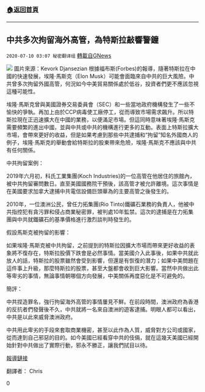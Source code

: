 ###  [:house:返回首頁](https://github.com/ourhimalayas/txt)
---

## 中共多次拘留海外高管，為特斯拉敲響警鐘
`2020-07-10 03:07 秘密翻译组` [轉載自GNews](https://gnews.org/zh-hant/259131/)

![](https://s3.amazonaws.com/gnews-media-offload/wp-content/uploads/2020/07/10025922/1-35.png)
圖片來源：Kevork Djansezian 
根據福布斯(Forbes)的報導，隨著特斯拉在中國的快速發展，埃隆·馬斯克（Elon Musk）可能會面臨來自中共的巨大風險。中共曾多次拘留外國高管，何況如今中美貿易關係處於低谷，投資者們更不應該忽視這種可能性。

埃隆·馬斯克曾與美國證券交易委員會（SEC）和一些當地政府機構發生了一些不愉快的爭執。再加上由於CCP病毒使工廠停工，從而導致市場需求飆升。所以特斯拉現在正迅速擴大在中國的業務，以便滿足市場。但這同時意味著埃隆·馬斯克需要頻繁的進出中國，並與中共或中共的機構進行更多的互動。表面上特斯拉擴大市場，會帶來更好的收益，但是如果考慮到那些中共逮捕和“拘留”知名外國商人的例子，埃隆·馬斯克的舉動會給特斯拉的股東帶來危險，埃隆·馬斯克不應該與中共有任何關係。

中共拘留案例：

2019年六月初，科氏工業集團(Koch Industries)的一位高管在他居住的旅館內，被中共拘留審問數日。直至美國國務院干預後，該高管才被允許離境。這次事情是在美國要求加拿大逮捕中共電信設備巨頭華為的主要高管之後發生的。

2010年，一位澳洲公民，曾任力拓集團(Rio Tinto)鐵礦石業務的負責人，他被中共指控犯有貪污罪和侵占商業秘密罪，被判處10年監禁。這次的逮捕是在力拓集團與中共就鐵礦石的基準價格進行激烈談判時發生的。

假設馬斯克被拘留的影響：

如果埃隆·馬斯克被中共拘留，之前提到的特斯拉因擴大市場而帶來更好收益的表象將不復存在，特斯拉股價下跌會是必然事情。當美國介入此事後，如果中共就此放人的話，特斯拉的股票雖然會受到影響，但還是有恢復的潛力；如果中美問題在這件事上升級，那麼特斯拉的股票，甚至大盤都會收到巨大影響。當然中共做出此等卑劣的事情，無論事情朝哪個方向發展，中美關係再度惡化是不可避免的。

簡評：

中共捏造罪名，強行拘留海外高管的事情屢見不鮮。在前段時間，澳洲政府為香港的反抗者們發聲後不久，中共就將一名來自澳洲的遊客逮捕。明眼人都可以看出，中共是以此來威脅澳洲政府。

中共用此卑劣的手段來套取商業機密，甚至以此作為人質，威脅對方公司或國家，從而達到自己邪惡的目的。如今美國已經看穿中共的伎倆，就在這幾天美國已經開始針對中共做出了實際行動，邪永不勝正，讓我們拭目以待。

[報導鏈接](http://https%20:%20//www.forbes.com/sites/greatspeculations/2020/07/09/tesla-downside-if-china-arrests-musk/#302686a346d8)

翻譯者： Chris



0
